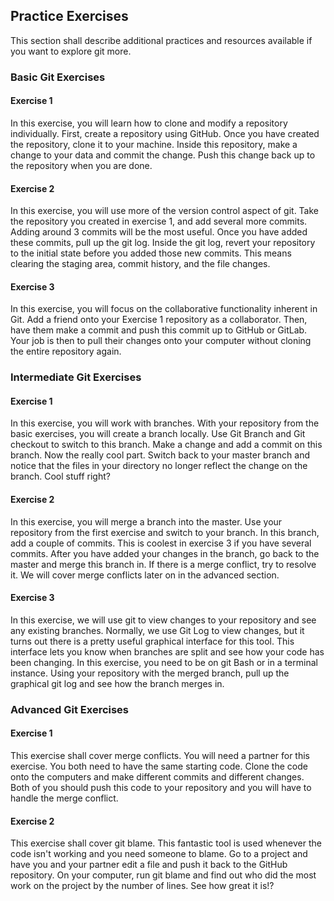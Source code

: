 ## Practice Exercises
This section shall describe additional practices and resources available if you want to explore git more.

### Basic Git Exercises

#### Exercise 1
In this exercise, you will learn how to clone and modify a repository individually. First, create a repository using GitHub. Once you have created the repository, clone it to your machine. Inside this repository, make a change to your data and commit the change. Push this change back up to the repository when you are done.

#### Exercise 2
In this exercise, you will use more of the version control aspect of git. Take the repository you created in exercise 1, and add several more commits. Adding around 3 commits will be the most useful. Once you have added these commits, pull up the git log. Inside the git log, revert your repository to the initial state before you added those new commits. This means clearing the staging area, commit history, and the file changes.

#### Exercise 3
In this exercise, you will focus on the collaborative functionality inherent in Git. Add a friend onto your Exercise 1 repository as a collaborator. Then, have them make a commit and push this commit up to GitHub or GitLab. Your job is then to pull their changes onto your computer without cloning the entire repository again.

### Intermediate Git Exercises

#### Exercise 1
In this exercise, you will work with branches. With your repository from the basic exercises, you will create a branch locally. Use Git Branch and Git checkout to switch to this branch. Make a change and add a commit on this branch. Now the really cool part. Switch back to your master branch and notice that the files in your directory no longer reflect the change on the branch. Cool stuff right?

#### Exercise 2
In this exercise, you will merge a branch into the master. Use your repository from the first exercise and switch to your branch. In this branch, add a couple of commits. This is coolest in exercise 3 if you have several commits. After you have added your changes in the branch, go back to the master and merge this branch in. If there is a merge conflict, try to resolve it. We will cover merge conflicts later on in the advanced section.

#### Exercise 3
In this exercise, we will use git to view changes to your repository and see any existing branches. Normally, we use Git Log to view changes, but it turns out there is a pretty useful graphical interface for this tool. This interface lets you know when branches are split and see how your code has been changing. In this exercise, you need to be on git Bash or in a terminal instance. Using your repository with the merged branch, pull up the graphical git log and see how the branch merges in.

### Advanced Git Exercises

#### Exercise 1
This exercise shall cover merge conflicts. You will need a partner for this exercise. You both need to have the same starting code. Clone the code onto the computers and make different commits and different changes. Both of you should push this code to your repository and you will have to handle the merge conflict.

#### Exercise 2
This exercise shall cover git blame. This fantastic tool is used whenever the code isn't working and you need someone to blame. Go to a project and have you and your partner edit a file and push it back to the GitHub repository. On your computer, run git blame and find out who did the most work on the project by the number of lines. See how great it is!?
